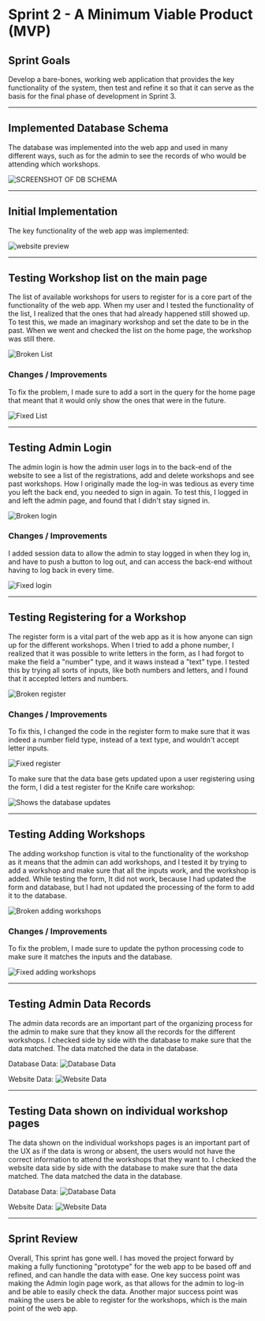 # Sprint 2 - A Minimum Viable Product (MVP)


## Sprint Goals

Develop a bare-bones, working web application that provides the key functionality of the system, then test and refine it so that it can serve as the basis for the final phase of development in Sprint 3.


---

## Implemented Database Schema

The database was implemented into the web app and used in many different ways, such as for the admin to see the records of who would be attending which workshops.

![SCREENSHOT OF DB SCHEMA](screenshots/db3.png)


---

## Initial Implementation

The key functionality of the web app was implemented:

![website preview](gifs/preview.gif)


---

## Testing Workshop list on the main page

The list of available workshops for users to register for is a core part of the functionality of the web app. When my user and I tested the functionality of the list, I realized that the ones that had already happened still showed up. To test this, we made an imaginary workshop and set the date to be in the past. When we went and checked the list on the home page, the workshop was still there.

![Broken List](gifs/list-broken.gif)

### Changes / Improvements

 To fix the problem, I made sure to add a sort in the query for the home page that meant that it would only show the ones that were in the future.

![Fixed List](gifs/list-fixed.gif)


---

## Testing Admin Login

The admin login is how the admin user logs in to the back-end of the website to see a list of the registrations, add and delete workshops and see past workshops. How I originally made the log-in was tedious as every time you left the back end, you needed to sign in again. To test this, I logged in and left the admin page, and found that I didn't stay signed in.

![Broken login](gifs/login-broken.gif)

### Changes / Improvements

I added session data to allow the admin to stay logged in when they log in, and have to push a button to log out, and can access the back-end without having to log back in every time.

![Fixed login](gifs/login-fixed.gif)


---

## Testing Registering for a Workshop

The register form is a vital part of the web app as it is how anyone can sign up for the different workshops. When I tried to add a phone number, I realized that it was possible to write letters in the form, as I had forgot to make the field a "number" type, and it waws instead a "text" type. I tested this by trying all sorts of inputs, like both numbers and letters, and I found that it accepted letters and numbers.

![Broken register](gifs/register-broken.gif)

### Changes / Improvements

To fix this, I changed the code in the register form to make sure that it was indeed a number field type, instead of a text type, and wouldn't accept letter inputs.

![Fixed register](gifs/register-fixed.gif)


To make sure that the data base gets updated upon a user registering using the form, I did a test register for the Knife care workshop:

![Shows the database updates](gifs/register-confirm.gif)



---

## Testing Adding Workshops

The adding workshop function is vital to the functionality of the workshop as it means that the admin can add workshops, and I tested it by trying to add a workshop and make sure that all the inputs work, and the workshop is added. While testing the form, It did not work, because I had updated the form and database, but I had not updated the processing of the form to add it to the database.

![Broken adding workshops](gifs/new-broken.gif)

### Changes / Improvements

To fix the problem, I made sure to update the python processing code to make sure it matches the inputs and the database. 

![Fixed adding workshops](gifs/new-fixed.gif)


---

## Testing Admin Data Records

The admin data records are an important part of the organizing process for the admin to make sure that they know all the records for the different workshops. 
I checked side by side with the database to make sure that the data matched. The data matched the data in the database.

Database Data: ![Database Data](screenshots/database-data.png)

Website Data: ![Website Data](screenshots/website-data.png)


---

## Testing Data shown on individual workshop pages

The data shown on the individual workshops pages is an important part of the UX as if the data is wrong or absent, the users would not have the correct information to attend the workshops that they want to. I checked the website data side by side with the database to make sure that the data matched. The data matched the data in the database.

Database Data: ![Database Data](screenshots/database-workshop-data.png)

Website Data: ![Website Data](screenshots/website-workshop-data.png)


---
## Sprint Review

Overall, This sprint has gone well. I has moved the project forward by making a fully functioning "prototype" for the web app to be based off and refined, and can handle the data with ease. One key success point was making the Admin login page work, as that allows for the admin to log-in and be able to easily check the data. Another major success point was making the users be able to register for the workshops, which is the main point of the web app.

